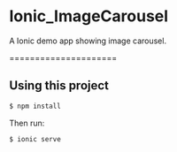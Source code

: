 
# Ionic_ImageCarousel
A Ionic demo app showing image carousel.

=====================


## Using this project

```bash
$ npm install  
```

Then run:

```bash
$ ionic serve
```
